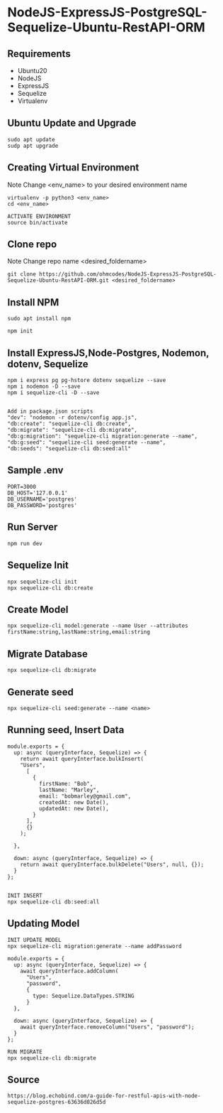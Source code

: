 # NodeJS-ExpressJS-PostgreSQL-Sequelize-Ubuntu-RestAPI-ORM


## Requirements
  - Ubuntu20
  - NodeJS
  - ExpressJS
  - Sequelize
  - Virtualenv
  
## Ubuntu Update and Upgrade
```
sudo apt update
sudp apt upgrade
```

## Creating Virtual Environment
Note Change <env_name> to your desired environment name
```
virtualenv -p python3 <env_name>
cd <env_name>

ACTIVATE ENVIRONMENT
source bin/activate
```

## Clone repo
Note Change repo name <desired_foldername>
```
git clone https://github.com/ohmcodes/NodeJS-ExpressJS-PostgreSQL-Sequelize-Ubuntu-RestAPI-ORM.git <desired_foldername>
```

## Install NPM
```
sudo apt install npm

npm init
```

## Install ExpressJS,Node-Postgres, Nodemon, dotenv, Sequelize
```
npm i express pg pg-hstore dotenv sequelize --save
npm i nodemon -D --save
npm i sequelize-cli -D --save


Add in package.json scripts
"dev": "nodemon -r dotenv/config app.js",
"db:create": "sequelize-cli db:create",
"db:migrate": "sequelize-cli db:migrate",
"db:g:migration": "sequelize-cli migration:generate --name",
"db:g:seed": "sequelize-cli seed:generate --name",
"db:seeds": "sequelize-cli db:seed:all"
```


## Sample .env
```
PORT=3000
DB_HOST='127.0.0.1'
DB_USERNAME='postgres'
DB_PASSWORD='postgres'
```

## Run Server
```
npm run dev
```

## Sequelize Init
```
npx sequelize-cli init
npx sequelize-cli db:create
```

## Create Model
```
npx sequelize-cli model:generate --name User --attributes firstName:string,lastName:string,email:string
```

## Migrate Database
```
npx sequelize-cli db:migrate
```

## Generate seed
```
npx sequelize-cli seed:generate --name <name>
```

## Running seed, Insert Data
```
module.exports = {
  up: async (queryInterface, Sequelize) => {
    return await queryInterface.bulkInsert(
    "Users",
      [
        {
          firstName: "Bob",
          lastName: "Marley",
          email: "bobmarley@gmail.com",
          createdAt: new Date(),
          updatedAt: new Date(),
        }
      ],
      {}
    );

  },

  down: async (queryInterface, Sequelize) => {
    return await queryInterface.bulkDelete("Users", null, {});
  }
};


INIT INSERT
npx sequelize-cli db:seed:all
```

## Updating Model
```
INIT UPDATE MODEL
npx sequelize-cli migration:generate --name addPassword

module.exports = {
  up: async (queryInterface, Sequelize) => {
    await queryInterface.addColumn(
      "Users",
      "password",
      {
        type: Sequelize.DataTypes.STRING
      }
  },

  down: async (queryInterface, Sequelize) => {
    await queryInterface.removeColumn("Users", "password");
  }
};

RUN MIGRATE
npx sequelize-cli db:migrate
```


## Source
```
https://blog.echobind.com/a-guide-for-restful-apis-with-node-sequelize-postgres-63636d026d5d
```

















